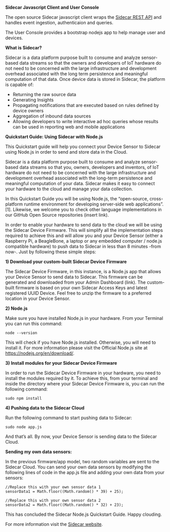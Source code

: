 <b>Sidecar Javascript Client and User Console</b>

The open source Sidecar javascript client wraps the <a href="https://api.sidecar.io/docs">Sidecar REST API</a> and handles event ingestion, authenticaion and queries. 

The User Console provides a bootstrap nodejs app to help manage user and devices.

<b>What is Sidecar?</b>

Sidecar is a data platform purpose built to consume and analyze sensor-based data streams so that the owners and developers of IoT hardware do not need to be concerned with the large infrastructure and development overhead associated with the long term persistence and meaningful computation of that data.  Once device data is stored in Sidecar, the platform is capable of:

<ul>
<li>Returning the raw source data
<li>Generating Insights 
<li>Propagating notifications that are executed based on rules defined by device owners
<li>Aggregation of inbound data sources
<li>Allowing developers to write interactive ad hoc queries whose results can be used in reporting web and mobile applications
</ul>


<b>Quickstart Guide: Using Sidecar with Node.js</b>

This Quickstart guide will help you connect your Device Sensor to Sidecar using Node.js in order to send and store data in the Cloud.

Sidecar is a data platform purpose built to consume and analyze sensor-based data streams so that you, owners, developers and inventors, of IoT hardware do not need to be concerned with the large infrastructure and development overhead associated with the long-term persistence and meaningful computation of your data. Sidecar makes it easy to connect your hardware to the cloud and manage your data collection.

In this Quickstart Guide you will be using Node.js, the “open-source, cross-platform runtime environment for developing server-side web applications”. [1]. Likewise, we welcome you to check other language implementations in our GitHub Open Source repositories (insert link). 

In order to enable your hardware to send data to the cloud we will be using the Sidecar Device Firmware. This will simplify all the implementation steps required to achieve this and will allow you and your Device Sensor (either a Raspberry Pi, a BeagleBone, a laptop or any embedded computer / node.js compatible hardware) to push data to Sidecar in less than 8 minutes -from now-. Just by following these simple steps:

<b>1) Download your custom-built Sidecar Device Firmware</b>

The Sidecar Device Firmware, in this instance, is a Node.js app that allows your Device Sensor to send data to Sidecar. This firmware can be generated and downloaded from your Admin Dashboard (link). The custom-built firmware is based on your own Sidecar Access Keys and latest registered UUID Device. Feel free to unzip the firmware to a preferred location in your Device Sensor.

<b>2) Node.js</b>

Make sure you have installed Node.js in your hardware. From your Terminal you can run this command:

```
node --version 
```

This will check if you have Node.js installed. Otherwise, you will need to install it. For more information please visit the Official Node.js site at https://nodejs.org/en/download/.

<b>3) Install modules for your Sidecar Device Firmware</b>

In order to run the Sidecar Device Firmware in your hardware, you need to install the modules required by it. To achieve this, from your terminal and inside the directory where your Sidecar Device Firmware is, you can run the following command:

```
sudo npm install
```

<b>4) Pushing data to the Sidecar Cloud</b>

Run the following command to start pushing data to Sidecar:

```
sudo node app.js
```

And that’s all. By now, your Device Sensor is sending data to the Sidecar Cloud.


<b>Sending my own data sensors:</b>

In the previous firmware/app model, two random variables are sent to the Sidecar Cloud. You can send your own data sensors by modifying the following lines of code in the app.js file and adding your own data from your sensors:
```
//Replace this with your own sensor data 1
sensorData1 = Math.floor((Math.random() * 39) + 25); 

//Replace this with your own sensor data 2
sensorData2 = Math.floor((Math.random() * 32) + 23); 
```

This has concluded the Sidecar Node.js Quickstart Guide. Happy clouding.

For more information visit the <a href="http://www.sidecar.io">Sidecar website</a>.
